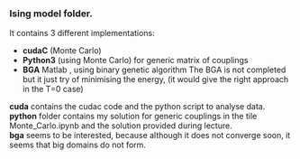 ### Ising model folder.
It contains 3 different implementations:
* **cudaC** (Monte Carlo)
* **Python3** (using Monte Carlo) for generic matrix of couplings
* **BGA** Matlab , using binary genetic algorithm
The BGA is not completed but it just try of minimising the energy, (it would give the right approach in the T=0 case)

**cuda** contains the cudac code and the python script to analyse data.  
**python** folder contains my solution for generic couplings in the tile Monte_Carlo.ipynb and the solution provided during lecture.  
**bga** seems to be interested, because although it does not converge soon, it seems that big domains do not form.  
